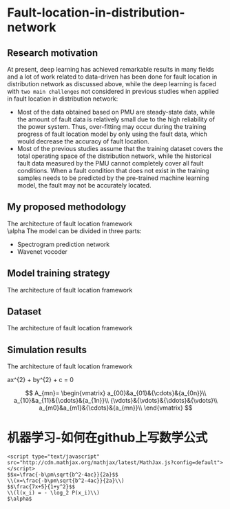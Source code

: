 # Fault-location-in-distribution-network

## Research motivation<br>
At present, deep learning has achieved remarkable results in many fields and a lot of work related to data-driven has been done for fault location in distribution network as discussed above, while the deep learning is faced with `two main challenges` not considered in previous studies when applied in fault location in distribution network:<br>
* Most of the data obtained based on PMU are steady-state data, while the amount of fault data is relatively small due to the high reliability of the power system. Thus, over-fitting may occur during the  training progress of fault location model by only using the fault data, which would decrease the accuracy of fault location.<br>
* Most of the previous studies assume that the training dataset covers the total operating space of the distribution network, while the historical fault data measured by the PMU cannot completely cover all fault conditions. When a fault condition that does not exist in the training samples needs to be predicted by the pre-trained machine learning model, the fault may not be accurately located.<br>

## My proposed methodology<br>
The architecture of fault location framework<br>
\alpha
The model can be divided in three parts:

* Spectrogram prediction network
* Wavenet vocoder

## Model training strategy<br>
The architecture of fault location framework


## Dataset<br>
The architecture of fault location framework

## Simulation results<br>
The architecture of fault location framework

ax^{2} + by^{2} + c = 0

$$
A_{mn}=
\begin{vmatrix}
a_{00}&a_{01}&{\cdots}&{a_{0n}}\\
a_{10}&a_{11}&{\cdots}&{a_{1n}}\\
{\vdots}&{\vdots}&{\ddots}&{\vdots}\\
a_{m0}&a_{m1}&{\cdots}&{a_{mn}}\\
\end{vmatrix}
$$

# 机器学习-如何在github上写数学公式
<script type="text/javascript" async src="https://cdn.mathjax.org/mathjax/latest/MathJax.js?config=TeX-MML-AM_CHTML"> </script>
    <script type="text/javascript" src="http://cdn.mathjax.org/mathjax/latest/MathJax.js?config=default"></script>
    $$x=\frac{-b\pm\sqrt{b^2-4ac}}{2a}$$
    \\(x=\frac{-b\pm\sqrt{b^2-4ac}}{2a}\\)
    $$\frac{7x+5}{1+y^2}$$
    \\(l(x_i) = - \log_2 P(x_i)\\)
    $\alpha$
